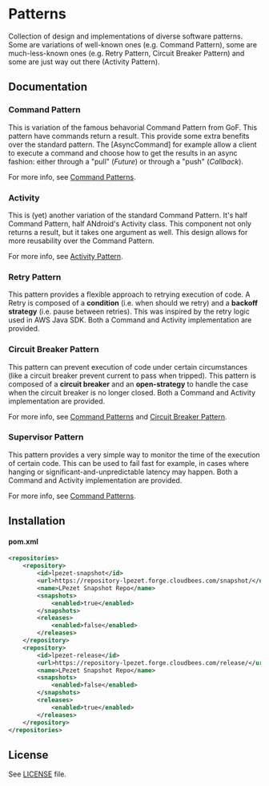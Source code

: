 Patterns
========

Collection of design and implementations of diverse software patterns.
Some are variations of well-known ones (e.g. Command Pattern), some are much-less-known ones (e.g. Retry Pattern, Circuit Breaker Pattern) and some are just way out there (Activity Pattern).


Documentation
-------------

### Command<T> Pattern
This is variation of the famous behavorial Command Pattern from GoF.
This pattern have commands return a result. This provide some extra benefits over the standard pattern.
The [AsyncCommand] for example allow a client to execute a command and choose how to get the results in an async fashion: either through a "pull" (*Future*) or through a "push" (*Callback*).

For more info, see [Command Patterns](http://mezzetin.blogspot.com/2014/03/execute-retry-trip.html).

### Activity<T>
This is (yet) another variation of the standard Command Pattern. It's half Command<T> Pattern, half ANdroid's Activity class.
This component not only returns a result, but it takes one argument as well.
This design allows for more reusability over the Command<T> Pattern.

For more info, see [Activity Pattern](http://mezzetin.blogspot.com/TODO).

### Retry Pattern
This pattern provides a flexible approach to retrying execution of code.
A Retry is composed of a **condition** (i.e. when should we retry) and a **backoff strategy** (i.e. pause between retries).
This was inspired by the retry logic used in AWS Java SDK.
Both a Command and Activity implementation are provided.

### Circuit Breaker Pattern
This pattern can prevent execution of code under certain circumstances (like a circuit breaker prevent current to pass when tripped).
This pattern is composed of a **circuit breaker** and an **open-strategy** to handle the case when the circuit breaker is no longer closed.
Both a Command and Activity implementation are provided.

For more info, see [Command Patterns](http://mezzetin.blogspot.com/2014/03/execute-retry-trip.html) and [Circuit Breaker Pattern](http://msdn.microsoft.com/en-us/library/dn589784.aspx).

### Supervisor Pattern
This pattern provides a very simple way to monitor the time of the execution of certain code.
This can be used to fail fast for example, in cases where hanging or significant-and-unpredictable latency may happen. 
Both a Command and Activity implementation are provided.

For more info, see [Command Patterns](http://mezzetin.blogspot.com/2014/03/execute-retry-trip.html).


Installation
------------

#### pom.xml

```xml
<repositories>
	<repository>
		<id>lpezet-snapshot</id>
		<url>https://repository-lpezet.forge.cloudbees.com/snapshot/</url>
		<name>LPezet Snapshot Repo</name>
		<snapshots>
			<enabled>true</enabled>
		</snapshots>
		<releases>
			<enabled>false</enabled>
		</releases>
	</repository>
	<repository>
		<id>lpezet-release</id>
		<url>https://repository-lpezet.forge.cloudbees.com/release/</url>
		<name>LPezet Snapshot Repo</name>
		<snapshots>
			<enabled>false</enabled>
		</snapshots>
		<releases>
			<enabled>true</enabled>
		</releases>
	</repository>
</repositories>
```

License
-------

See [LICENSE](LICENSE) file.
